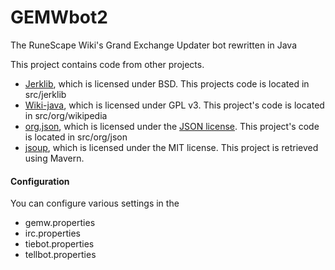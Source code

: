 GEMWbot2
========

The RuneScape Wiki's Grand Exchange Updater bot rewritten in Java

This project contains code from other projects. 
* <a href="http://jerklib.sourceforge.net">Jerklib</a>, which is licensed under BSD. This projects code is located in src/jerklib
* <a href="https://code.google.com/p/wiki-java/">Wiki-java</a>, which is licensed under GPL v3. This project's code is located in src/org/wikipedia
* <a href="http://www.json.org/java/index.html">org.json</a>, which is licensed under the <a href="http://www.json.org/license.html">JSON license</a>. This project's code is located in src/org/json
* <a href="http://jsoup.org">jsoup</a>, which is licensed under the MIT license. This project is retrieved using Mavern. 

#### Configuration
You can configure various settings in the 
* gemw.properties
* irc.properties
* tiebot.properties
* tellbot.properties